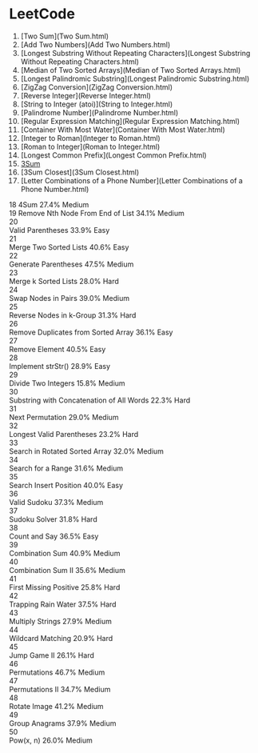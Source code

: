 # LeetCode

1. [Two Sum](Two Sum.html)
2. [Add Two Numbers](Add Two Numbers.html)
3. [Longest Substring Without Repeating Characters](Longest Substring Without Repeating Characters.html)
4. [Median of Two Sorted Arrays](Median of Two Sorted Arrays.html)
5. [Longest Palindromic Substring](Longest Palindromic Substring.html)
6. [ZigZag Conversion](ZigZag Conversion.html)
7. [Reverse Integer](Reverse Integer.html)
8. [String to Integer (atoi)](String to Integer.html)
9. [Palindrome Number](Palindrome Number.html) 
10. [Regular Expression Matching](Regular Expression Matching.html)
11. [Container With Most Water](Container With Most Water.html)
12. [Integer to Roman](Integer to Roman.html) 
13. [Roman to Integer](Roman to Integer.html)
14. [Longest Common Prefix](Longest Common Prefix.html)
15. [3Sum](3Sum.html)
16. [3Sum Closest](3Sum Closest.html)
17. [Letter Combinations of a Phone Number](Letter Combinations of a Phone Number.html)

18  4Sum            27.4%   Medium  
19  Remove Nth Node From End of List            34.1%   Medium  
20  
Valid Parentheses           33.9%   Easy    
21  
Merge Two Sorted Lists          40.6%   Easy    
22  
Generate Parentheses            47.5%   Medium  
23  
Merge k Sorted Lists            28.0%   Hard    
24  
Swap Nodes in Pairs         39.0%   Medium  
25  
Reverse Nodes in k-Group            31.3%   Hard    
26  
Remove Duplicates from Sorted Array         36.1%   Easy    
27  
Remove Element          40.5%   Easy    
28  
Implement strStr()          28.9%   Easy    
29  
Divide Two Integers         15.8%   Medium  
30  
Substring with Concatenation of All Words           22.3%   Hard    
31  
Next Permutation            29.0%   Medium  
32  
Longest Valid Parentheses           23.2%   Hard    
33  
Search in Rotated Sorted Array          32.0%   Medium  
34  
Search for a Range          31.6%   Medium  
35  
Search Insert Position          40.0%   Easy    
36  
Valid Sudoku            37.3%   Medium  
37  
Sudoku Solver           31.8%   Hard    
38  
Count and Say           36.5%   Easy    
39  
Combination Sum         40.9%   Medium  
40  
Combination Sum II          35.6%   Medium  
41  
First Missing Positive          25.8%   Hard    
42  
Trapping Rain Water         37.5%   Hard    
43  
Multiply Strings            27.9%   Medium  
44  
Wildcard Matching           20.9%   Hard    
45  
Jump Game II            26.1%   Hard    
46  
Permutations            46.7%   Medium  
47  
Permutations II         34.7%   Medium  
48  
Rotate Image            41.2%   Medium  
49  
Group Anagrams          37.9%   Medium  
50  
Pow(x, n)           26.0%   Medium  